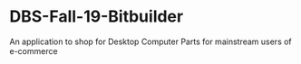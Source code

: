 # DBS-Fall-19-Bitbuilder
An application to shop for Desktop Computer Parts for mainstream users of e-commerce
